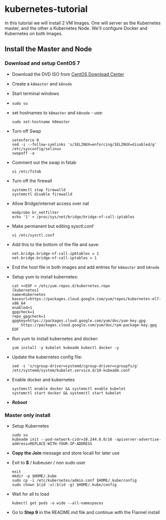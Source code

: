 # kubernetes-tutorial
In this tutorial we will install 2 VM Images. One will server as the Kubernetes master, and the other a Kubernetes Node. We'll configure Docker and Kubernetes on both Images. 

## Install the Master and Node 

### Download and setup CentOS 7
 - Download the DVD ISO from [CentOS Download Center](https://www.centos.org/download/)

 - Create a `k8master` and `k8node`

 - Start terminal windows

 - `sudo su`

 - set hostnames to `k8master` and `k8node` - use: 
 
    ```
    sudo set-hostname k8master
    ``` 

- Turn off Swap

    ```
    setenforce 0
    sed -i --follow-symlinks 's/SELINUX=enforcing/SELINUX=disabled/g' /etc/sysconfig/selinux
    swapoff -a
    ```

- Comment out the swap in fstab 

    ```
    vi /etc/fstab
    ```

- Turn off the firewall

    ```
    systemctl stop firewalld
    systemctl disable firewalld
    ```

- Allow Bridge/internet access over nat

    ```
    modprobe br_netfilter
    echo '1' > /proc/sys/net/bridge/bridge-nf-call-iptables
    ```

- Make permanent but editing sysctl.conf

    ```
    vi /etc/sysctl.conf
    ```

- Add this to the bottom of the file and save:

    ```
    net.bridge.bridge-nf-call-ip6tables = 1
    net.bridge.bridge-nf-call-iptables = 1
    ```

- End the host file in both images and add entries for `k8master` and `k8node`

- Setup yum to install kubernetes:

    ```
    cat <<EOF > /etc/yum.repos.d/kubernetes.repo
    [kubernetes]
    name=Kubernetes
    baseurl=https://packages.cloud.google.com/yum/repos/kubernetes-el7-x86_64
    enabled=1
    gpgcheck=1
    repo_gpgcheck=1
    gpgkey=https://packages.cloud.google.com/yum/doc/yum-key.gpg
        https://packages.cloud.google.com/yum/doc/rpm-package-key.gpg
    EOF
    ```

- Run yum to install kubernetes and docker:

    ```
    yum install -y kubelet kubeadm kubectl docker -y
    ```

- Update the kubernetes config file:

    ```
    sed -i 's/cgroup-driver=systemd/cgroup-driver=cgroupfs/g' /etc/systemd/system/kubelet.service.d/10-kubeadm.conf
    ```

- Enable docker and kubernetes

    ```
    systemctl enable docker && systemctl enable kubelet
    systemctl start docker && systemctl start kubelet
    ```

- ***Reboot***

### **Master only** install

- Setup Kubernetes

    ```
    sudo su
    kubeadm init --pod-network-cidr=10.244.0.0/16 -apiserver-advertise-address=REPLACE-WITH-YOUR-IP-ADDRESS
    ```

- **Copy the Join** message and store locall for later use

- Exit to **$** / kubeuser / non sudo user

    ```
    exit
    mkdir -p $HOME/.kube
    sudo cp -i /etc/kubernetes/admin.conf $HOME/.kube/config
    sudo chown $(id -u):$(id -g) $HOME/.kube/config
    ```

- Wait for all to load

    ```
    kubectl get pods -o wide --all-namespaces
    ```

- Go to **Step 9** in the README.md file and continue with the Flannel install






